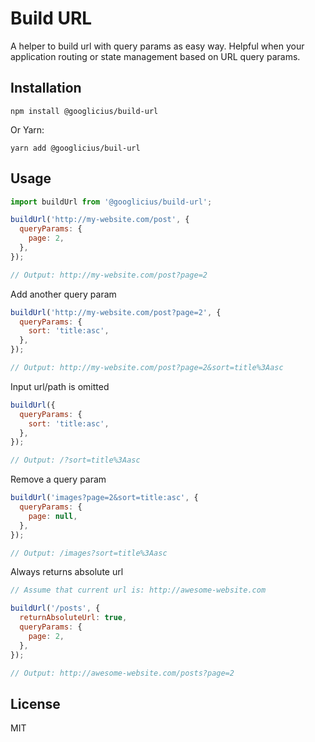 # Build URL

A helper to build url with query params as easy way. Helpful when your application routing or state management based on URL query params.

## Installation

```
npm install @googlicius/build-url
```

Or Yarn:

```
yarn add @googlicius/buil-url
```

## Usage

```javascript
import buildUrl from '@googlicius/build-url';

buildUrl('http://my-website.com/post', {
  queryParams: {
    page: 2,
  },
});

// Output: http://my-website.com/post?page=2
```

Add another query param

```javascript
buildUrl('http://my-website.com/post?page=2', {
  queryParams: {
    sort: 'title:asc',
  },
});

// Output: http://my-website.com/post?page=2&sort=title%3Aasc
```

Input url/path is omitted

```javascript
buildUrl({
  queryParams: {
    sort: 'title:asc',
  },
});

// Output: /?sort=title%3Aasc
```

Remove a query param

```javascript
buildUrl('images?page=2&sort=title:asc', {
  queryParams: {
    page: null,
  },
});

// Output: /images?sort=title%3Aasc
```

Always returns absolute url

```javascript
// Assume that current url is: http://awesome-website.com

buildUrl('/posts', {
  returnAbsoluteUrl: true,
  queryParams: {
    page: 2,
  },
});

// Output: http://awesome-website.com/posts?page=2
```

## License
MIT
